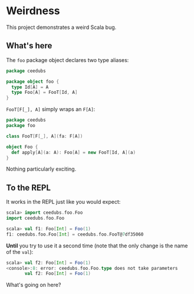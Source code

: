 # Weirdness

This project demonstrates a weird Scala bug.

## What's here

The `foo` package object declares two type aliases:

```scala
package ceedubs

package object foo {
  type Id[A] = A
  type Foo[A] = FooT[Id, A]
}
```

`FooT[F[_], A]` simply wraps an `F[A]`:

```scala
package ceedubs
package foo

class FooT[F[_], A](fa: F[A])

object Foo {
  def apply[A](a: A): Foo[A] = new FooT[Id, A](a)
}
```

Nothing particularly exciting.

## To the REPL

It works in the REPL just like you would expect:

```scala
scala> import ceedubs.foo.Foo
import ceedubs.foo.Foo

scala> val f1: Foo[Int] = Foo(1)
f1: ceedubs.foo.Foo[Int] = ceedubs.foo.FooT@7df35060
```

**Until** you try to use it a second time (note that the only change is the name of the `val`):

```scala
scala> val f2: Foo[Int] = Foo(1)
<console>:8: error: ceedubs.foo.Foo.type does not take parameters
       val f2: Foo[Int] = Foo(1)
```

What's going on here?
